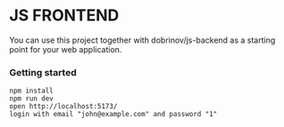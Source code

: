 # JS FRONTEND

You can use this project together with dobrinov/js-backend as a starting point for your web application.

### Getting started
```
npm install
npm run dev
open http://localhost:5173/
login with email "john@example.com" and password "1"
```
